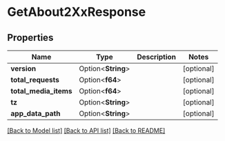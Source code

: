 # GetAbout2XxResponse

## Properties

Name | Type | Description | Notes
------------ | ------------- | ------------- | -------------
**version** | Option<**String**> |  | [optional]
**total_requests** | Option<**f64**> |  | [optional]
**total_media_items** | Option<**f64**> |  | [optional]
**tz** | Option<**String**> |  | [optional]
**app_data_path** | Option<**String**> |  | [optional]

[[Back to Model list]](../README.md#documentation-for-models) [[Back to API list]](../README.md#documentation-for-api-endpoints) [[Back to README]](../README.md)


